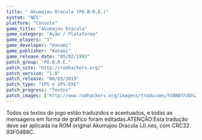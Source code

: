 ```yaml
---
title: " Akumajou Dracula (PO.B.R.E.)"
system: "NES"
platform: "Console"
game_title: "Akumajou Dracula"
game_category: "Ação / Plataforma"
game_players: "1"
game_developer: "Konami"
game_publisher: "Konami"
game_release_date: "05/02/1993"
patch_group: "PO.B.R.E."
patch_site: "http://romhackers.org/"
patch_version: "1.0"
patch_release: "06/03/2019"
patch_type: "IPS e IPS-EXE"
patch_progress: "Textos"
patch_images: ["http://www.romhackers.org/imagens/traducoes/%5BNES%5D%20Akumajou%20Dracula%20-%20POBRE%20-%201.png","http://www.romhackers.org/imagens/traducoes/%5BNES%5D%20Akumajou%20Dracula%20-%20POBRE%20-%202.png","http://www.romhackers.org/imagens/traducoes/%5BNES%5D%20Akumajou%20Dracula%20-%20POBRE%20-%203.png"]
---
```

Todos os textos do jogo estão traduzidos e acentuados, e todas as mensagens em forma de gráfico foram editadas.ATENÇÃO:Esta tradução deve ser aplicada na ROM original Akumajou Dracula (J).nes, com CRC32 93F0488C.